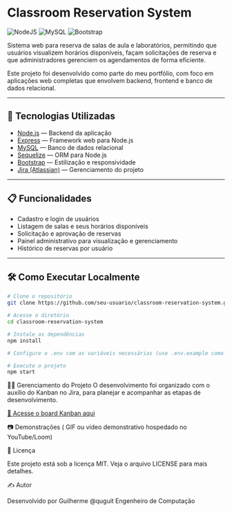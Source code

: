 # Classroom Reservation System

![NodeJS](https://img.shields.io/badge/node.js-6DA55F?style=for-the-badge&logo=node.js&logoColor=white)
![MySQL](https://img.shields.io/badge/mysql-005C84?style=for-the-badge&logo=mysql&logoColor=white)
![Bootstrap](https://img.shields.io/badge/bootstrap-563d7c?style=for-the-badge&logo=bootstrap&logoColor=white)

Sistema web para reserva de salas de aula e laboratórios, permitindo que usuários visualizem horários disponíveis, façam solicitações de reserva e que administradores gerenciem os agendamentos de forma eficiente.

Este projeto foi desenvolvido como parte do meu portfólio, com foco em aplicações web completas que envolvem backend, frontend e banco de dados relacional.

---

## 🚀 Tecnologias Utilizadas

- [Node.js](https://nodejs.org/) — Backend da aplicação
- [Express](https://expressjs.com/) — Framework web para Node.js
- [MySQL](https://www.mysql.com/) — Banco de dados relacional
- [Sequelize](https://sequelize.org/) — ORM para Node.js
- [Bootstrap](https://getbootstrap.com/) — Estilização e responsividade
- [Jira (Atlassian)](https://www.atlassian.com/software/jira) — Gerenciamento do projeto

---

## 📋 Funcionalidades

- Cadastro e login de usuários
- Listagem de salas e seus horários disponíveis
- Solicitação e aprovação de reservas
- Painel administrativo para visualização e gerenciamento
- Histórico de reservas por usuário

---

## 🛠️ Como Executar Localmente

```bash
# Clone o repositório
git clone https://github.com/seu-usuario/classroom-reservation-system.git

# Acesse o diretório
cd classroom-reservation-system

# Instale as dependências
npm install

# Configure o .env com as variáveis necessárias (use .env.example como base)

# Execute o projeto
npm start
```
🧑‍💻 Gerenciamento do Projeto
O desenvolvimento foi organizado com o auxílio do Kanban no Jira, para planejar e acompanhar as etapas de desenvolvimento.

[🔗 Acesse o board Kanban aqui]()


📷 Demonstrações 
( GIF ou vídeo demonstrativo hospedado no YouTube/Loom)


📄 Licença 
    
Este projeto está sob a licença MIT. Veja o arquivo LICENSE para mais detalhes.

✍️ Autor

Desenvolvido por Guilherme @quguit
Engenheiro de Computação
